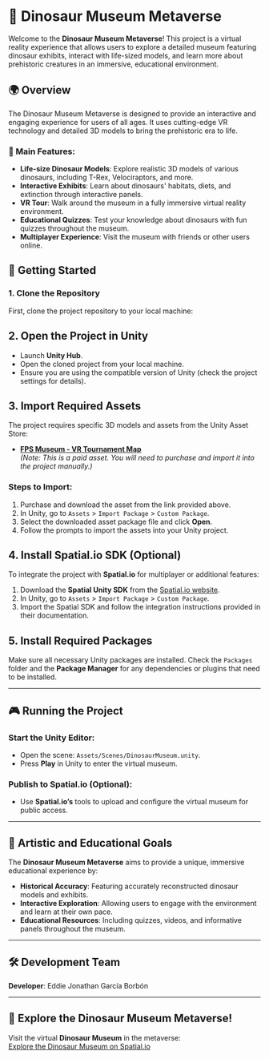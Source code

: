 # 🦕 Dinosaur Museum Metaverse

Welcome to the **Dinosaur Museum Metaverse**! This project is a virtual reality experience that allows users to explore a detailed museum featuring dinosaur exhibits, interact with life-sized models, and learn more about prehistoric creatures in an immersive, educational environment. 

## 🌍 Overview

The Dinosaur Museum Metaverse is designed to provide an interactive and engaging experience for users of all ages. It uses cutting-edge VR technology and detailed 3D models to bring the prehistoric era to life. 

### 🎯 Main Features:
- **Life-size Dinosaur Models**: Explore realistic 3D models of various dinosaurs, including T-Rex, Velociraptors, and more.
- **Interactive Exhibits**: Learn about dinosaurs' habitats, diets, and extinction through interactive panels.
- **VR Tour**: Walk around the museum in a fully immersive virtual reality environment.
- **Educational Quizzes**: Test your knowledge about dinosaurs with fun quizzes throughout the museum.
- **Multiplayer Experience**: Visit the museum with friends or other users online.

## 🚀 Getting Started

### 1. Clone the Repository

First, clone the project repository to your local machine:

## 2. Open the Project in Unity

- Launch **Unity Hub**.
- Open the cloned project from your local machine.
- Ensure you are using the compatible version of Unity (check the project settings for details).

## 3. Import Required Assets

The project requires specific 3D models and assets from the Unity Asset Store:

- **[FPS Museum - VR Tournament Map](https://assetstore.unity.com/packages/3d/props/interior/fps-museum-vr-tournament-map-92843)**  
  *(Note: This is a paid asset. You will need to purchase and import it into the project manually.)*

### Steps to Import:
1. Purchase and download the asset from the link provided above.
2. In Unity, go to `Assets` > `Import Package` > `Custom Package`.
3. Select the downloaded asset package file and click **Open**.
4. Follow the prompts to import the assets into your Unity project.

## 4. Install Spatial.io SDK (Optional)

To integrate the project with **Spatial.io** for multiplayer or additional features:

1. Download the **Spatial Unity SDK** from the [Spatial.io website](https://spatial.io).
2. In Unity, go to `Assets` > `Import Package` > `Custom Package`.
3. Import the Spatial SDK and follow the integration instructions provided in their documentation.

## 5. Install Required Packages

Make sure all necessary Unity packages are installed. Check the `Packages` folder and the **Package Manager** for any dependencies or plugins that need to be installed.

---

## 🎮 Running the Project

### Start the Unity Editor:
- Open the scene: `Assets/Scenes/DinosaurMuseum.unity`.
- Press **Play** in Unity to enter the virtual museum.

### Publish to Spatial.io (Optional):
- Use **Spatial.io’s** tools to upload and configure the virtual museum for public access.

---

## 🎨 Artistic and Educational Goals

The **Dinosaur Museum Metaverse** aims to provide a unique, immersive educational experience by:

- **Historical Accuracy**: Featuring accurately reconstructed dinosaur models and exhibits.
- **Interactive Exploration**: Allowing users to engage with the environment and learn at their own pace.
- **Educational Resources**: Including quizzes, videos, and informative panels throughout the museum.

---

## 🛠️ Development Team

**Developer**: Eddie Jonathan García Borbón  

---

## 🦖 Explore the Dinosaur Museum Metaverse!

Visit the virtual **Dinosaur Museum** in the metaverse:  
[Explore the Dinosaur Museum on Spatial.io](https://www.spatial.io/s/dinosaurmuseum-64b5767f1c1f96fd5ea6cf5e?share=2666560680176790650)


